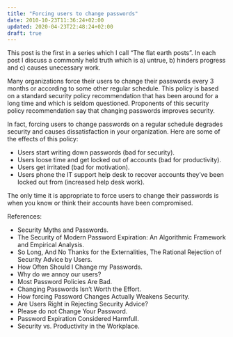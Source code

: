 ```yaml
---
title: "Forcing users to change passwords"
date: 2010-10-23T11:36:24+02:00
updated: 2020-04-23T22:48:24+02:00
draft: true
---
```


This post is the first in a series which I call “The flat earth posts”. In each post I discuss a commonly held truth which is a) untrue, b) hinders progress and c) causes unecessary work.

Many organizations force their users to change their passwords every 3 months or according to some other regular schedule. This policy is based on a standard security policy recommendation that has been around for a long time and which is seldom questioned. Proponents of this security policy recommendation say that changing passwords improves security.

In fact, forcing users to change passwords on a regular schedule degrades security and causes dissatisfaction in your organization. Here are some of the effects of this policy:

* Users start writing down passwords (bad for security).
* Users loose time and get locked out of accounts (bad for productivity).
* Users get irritated (bad for motivation).
* Users phone the IT support help desk to recover accounts they’ve been locked out from (increased help desk work).

The only time it is appropriate to force users to change their passwords is when you know or think their accounts have been compromised.

References:

* Security Myths and Passwords.
* The Security of Modern Password Expiration: An Algorithmic Framework and Empirical Analysis.
* So Long, And No Thanks for the Externalities, The Rational Rejection of Security Advice by Users.
* How Often Should I Change my Passwords.
* Why do we annoy our users?
* Most Password Policies Are Bad.
* Changing Passwords Isn’t Worth the Effort.
* How forcing Password Changes Actually Weakens Security.
* Are Users Right in Rejecting Security Advice?
* Please do not Change Your Password.
* Password Expiration Considered Harmfull.
* Security vs. Productivity in the Workplace.
